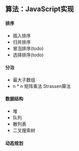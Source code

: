 ## 算法：JavaScript实现

#### 排序
- 插入排序
- 归并排序
- 冒泡排序(todo)
- 选择排序(todo)

#### 分治
- 最大子数组
- n * n 矩阵乘法 Strassen算法

#### 数据结构
- 堆
- 队列
- 散列表
- 二叉搜索树

#### 动态规划
